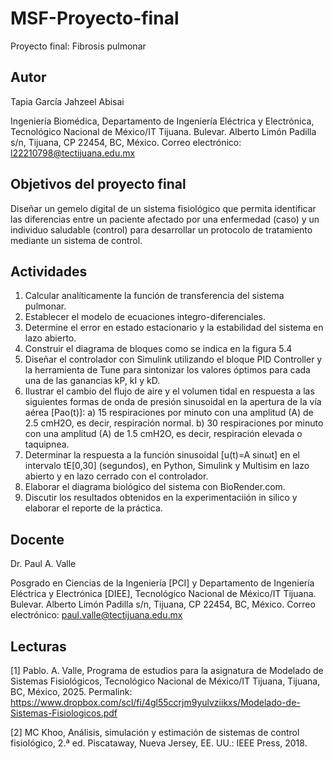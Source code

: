 # MSF-Proyecto-final
Proyecto final: Fibrosis pulmonar
## Autor
Tapia García Jahzeel Abisai

Ingeniería Biomédica, Departamento de Ingeniería Eléctrica y Electrónica, Tecnológico Nacional de México/IT Tijuana. Bulevar. Alberto Limón Padilla s/n, Tijuana, CP 22454, BC, México. Correo electrónico: l22210798@tectijuana.edu.mx

## Objetivos del proyecto final
Diseñar un gemelo digital de un sistema fisiológico que permita identificar las diferencias entre un paciente afectado por una enfermedad (caso) y un individuo saludable (control) para desarrollar un protocolo de tratamiento mediante un sistema de control.

## Actividades
1. Calcular analíticamente la función de transferencia del sistema pulmonar.
2. Establecer el modelo de ecuaciones integro-diferenciales.
3. Determine el error en estado estacionario y la estabilidad del sistema en lazo abierto.
4. Construir el diagrama de bloques como se indica en la figura 5.4
5. Diseñar el controlador con Simulink utilizando el bloque PID Controller y la herramienta de Tune para sintonizar los valores óptimos para cada una de las ganancias kP, kI y kD.
6. Ilustrar el cambio del flujo de aire y el volumen tidal en respuesta a las siguientes formas de onda de presión sinusoidal en la apertura de la vía aérea [Pao(t)]:
     a) 15 respiraciones por minuto con una amplitud (A) de 2.5 cmH2O, es decir, respiración normal.
     b) 30 respiraciones por minuto con una amplitud (A) de 1.5 cmH2O, es decir, respiración elevada o taquipnea.
7. Determinar la respuesta a la función sinusoidal [u(t)=A sinωt] en el intervalo tE[0,30] (segundos), en Python, Simulink y Multisim en lazo abierto y en lazo cerrado con el controlador.
8. Elaborar el diagrama biológico del sistema con BioRender.com.
9. Discutir los resultados obtenidos en la experimentaciión in silico y elaborar el reporte de la práctica.


## Docente
Dr. Paul A. Valle

Posgrado en Ciencias de la Ingeniería [PCI] y Departamento de Ingeniería Eléctrica y Electrónica [DIEE], Tecnológico Nacional de México/IT Tijuana. Bulevar. Alberto Limón Padilla s/n, Tijuana, CP 22454, BC, México. Correo electrónico: paul.valle@tectijuana.edu.mx

## Lecturas
[1] Pablo. A. Valle, Programa de estudios para la asignatura de Modelado de Sistemas Fisiológicos, Tecnológico Nacional de México/IT Tijuana, Tijuana, BC, México, 2025. Permalink: https://www.dropbox.com/scl/fi/4gl55ccrjm9yulvziikxs/Modelado-de-Sistemas-Fisiologicos.pdf

[2] MC Khoo, Análisis, simulación y estimación de sistemas de control fisiológico, 2.ª ed. Piscataway, Nueva Jersey, EE. UU.: IEEE Press, 2018.
